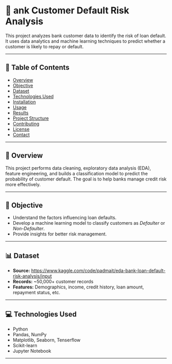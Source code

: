 # 🏦 ank Customer Default Risk Analysis


This project analyzes bank customer data to identify the risk of loan default. It uses data analytics and machine learning techniques to predict whether a customer is likely to repay or default.

---


## 📂 Table of Contents

- [Overview](#overview)
- [Objective](#objective)
- [Dataset](#dataset)
- [Technologies Used](#technologies-used)
- [Installation](#installation)
- [Usage](#usage)
- [Results](#results)
- [Project Structure](#project-structure)
- [Contributing](#contributing)
- [License](#license)
- [Contact](#contact)

---

## 📌 Overview

This project performs data cleaning, exploratory data analysis (EDA), feature engineering, and builds a classification model to predict the probability of customer default. The goal is to help banks manage credit risk more effectively.

---

## 🎯 Objective

- Understand the factors influencing loan defaults.
- Develop a machine learning model to classify customers as *Defaulter* or *Non-Defaulter*.
- Provide insights for better risk management.

---

## 📊 Dataset

- **Source:** https://www.kaggle.com/code/padmait/eda-bank-loan-default-risk-analysis/input
- **Records:** ~50,000+ customer records
- **Features:** Demographics, income, credit history, loan amount, repayment status, etc.

---

## 💻 Technologies Used

- Python
- Pandas, NumPy
- Matplotlib, Seaborn, Tenserflow
- Scikit-learn
- Jupyter Notebook

---

